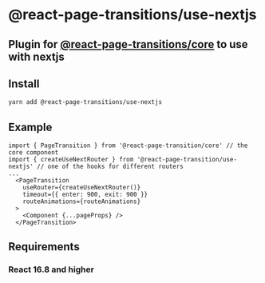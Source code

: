 # @react-page-transitions/use-nextjs

## Plugin for [@react-page-transitions/core](https://github.com/Uncleseneca/react-page-transition-core) to use with nextjs

## Install

```sh
yarn add @react-page-transitions/use-nextjs
```

## Example

```
import { PageTransition } from '@react-page-transition/core' // the core component
import { createUseNextRouter } from '@react-page-transition/use-nextjs' // one of the hooks for different routers
...
  <PageTransition
    useRouter={createUseNextRouter()}
    timeout={{ enter: 900, exit: 900 }}
    routeAnimations={routeAnimations}
  >
    <Component {...pageProps} />
  </PageTransition>
```

## Requirements

### React 16.8 and higher
